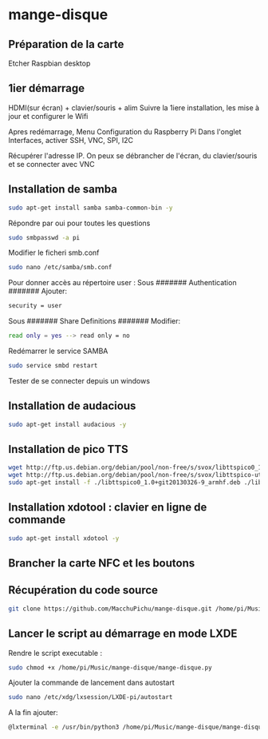 # mange-disque

## Préparation de la carte
Etcher
Raspbian desktop

## 1ier démarrage
HDMI(sur écran) + clavier/souris + alim
Suivre la 1iere installation, les mise à jour et configurer le Wifi

Apres redémarrage, Menu Configuration du Raspberry Pi
Dans l'onglet Interfaces, activer SSH, VNC, SPI, I2C

Récupérer l'adresse IP.
On peux se débrancher de l'écran, du clavier/souris et se connecter avec VNC

## Installation de samba
	
```bash
sudo apt-get install samba samba-common-bin -y
```

Répondre par oui pour toutes les questions
```bash
sudo smbpasswd -a pi
```
Modifier le ficheri smb.conf
```bash
sudo nano /etc/samba/smb.conf
```
Pour donner accès au répertoire user :
Sous ####### Authentication #######
Ajouter: 
```bash
security = user
```

Sous #######  Share Definitions ####### 
Modifier: 
```bash
read only = yes --> read only = no
```

Redémarrer le service SAMBA
```bash
sudo service smbd restart
```
Tester de se connecter depuis un windows
	
## Installation de audacious
```bash
sudo apt-get install audacious -y
```


## Installation de pico TTS
```bash
wget http://ftp.us.debian.org/debian/pool/non-free/s/svox/libttspico0_1.0+git20130326-9_armhf.deb
wget http://ftp.us.debian.org/debian/pool/non-free/s/svox/libttspico-utils_1.0+git20130326-9_armhf.deb
sudo apt-get install -f ./libttspico0_1.0+git20130326-9_armhf.deb ./libttspico-utils_1.0+git20130326-9_armhf.deb -y
```

## Installation xdotool :  clavier en ligne de commande
```bash
sudo apt-get install xdotool -y
```


## Brancher la carte NFC et les boutons

## Récupération du code source
```bash
git clone https://github.com/MacchuPichu/mange-disque.git /home/pi/Music/mange-disque
```
	

## Lancer le script au démarrage en mode LXDE
Rendre le script executable : 
```bash
sudo chmod +x /home/pi/Music/mange-disque/mange-disque.py
```
	

Ajouter la commande de lancement dans autostart
```bash
sudo nano /etc/xdg/lxsession/LXDE-pi/autostart
```
A la fin ajouter: 
```bash
@lxterminal -e /usr/bin/python3 /home/pi/Music/mange-disque/mange-disque.py
```

